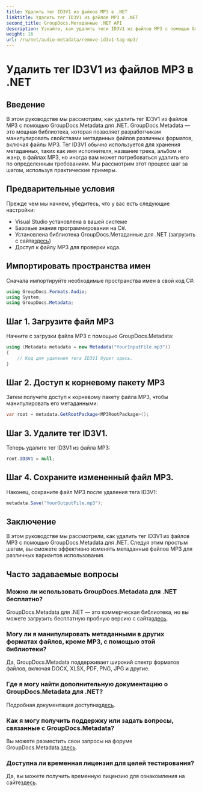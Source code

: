 ```yaml
---
title: Удалить тег ID3V1 из файлов MP3 в .NET
linktitle: Удалить тег ID3V1 из файлов MP3 в .NET
second_title: GroupDocs.Метаданные .NET API
description: Узнайте, как удалить теги ID3V1 из файлов MP3 с помощью GroupDocs.Metadata для .NET. Простое пошаговое руководство с практическими примерами.
weight: 16
url: /ru/net/audio-metadata/remove-id3v1-tag-mp3/
---
```


# Удалить тег ID3V1 из файлов MP3 в .NET

## Введение
В этом руководстве мы рассмотрим, как удалить тег ID3V1 из файлов MP3 с помощью GroupDocs.Metadata для .NET. GroupDocs.Metadata — это мощная библиотека, которая позволяет разработчикам манипулировать свойствами метаданных файлов различных форматов, включая файлы MP3. Тег ID3V1 обычно используется для хранения метаданных, таких как имя исполнителя, название трека, альбом и жанр, в файлах MP3, но иногда вам может потребоваться удалить его по определенным требованиям. Мы рассмотрим этот процесс шаг за шагом, используя практические примеры.
## Предварительные условия
Прежде чем мы начнем, убедитесь, что у вас есть следующие настройки:
- Visual Studio установлена в вашей системе
- Базовые знания программирования на C#.
-  Установлена библиотека GroupDocs.Метаданные для .NET (загрузить с сайта[здесь](https://releases.groupdocs.com/metadata/net/))
- Доступ к файлу MP3 для проверки кода.

## Импортировать пространства имен
Сначала импортируйте необходимые пространства имен в свой код C#:
```csharp
using GroupDocs.Formats.Audio;
using System;
using GroupDocs.Metadata;
```
## Шаг 1. Загрузите файл MP3
Начните с загрузки файла MP3 с помощью GroupDocs.Metadata:
```csharp
using (Metadata metadata = new Metadata("YourInputFile.mp3"))
{
    // Код для удаления тега ID3V1 будет здесь.
}
```
## Шаг 2. Доступ к корневому пакету MP3
Затем получите доступ к корневому пакету файла MP3, чтобы манипулировать его метаданными:
```csharp
var root = metadata.GetRootPackage<MP3RootPackage>();
```
## Шаг 3. Удалите тег ID3V1.
Теперь удалите тег ID3V1 из файла MP3:
```csharp
root.ID3V1 = null;
```
## Шаг 4. Сохраните измененный файл MP3.
Наконец, сохраните файл MP3 после удаления тега ID3V1:
```csharp
metadata.Save("YourOutputFile.mp3");
```

## Заключение
В этом руководстве мы рассмотрели, как удалить тег ID3V1 из файлов MP3 с помощью GroupDocs.Metadata для .NET. Следуя этим простым шагам, вы сможете эффективно изменять метаданные файлов MP3 для различных вариантов использования.

## Часто задаваемые вопросы
### Можно ли использовать GroupDocs.Metadata для .NET бесплатно?
 GroupDocs.Metadata для .NET — это коммерческая библиотека, но вы можете загрузить бесплатную пробную версию с сайта[здесь](https://releases.groupdocs.com/).
### Могу ли я манипулировать метаданными в других форматах файлов, кроме MP3, с помощью этой библиотеки?
Да, GroupDocs.Metadata поддерживает широкий спектр форматов файлов, включая DOCX, XLSX, PDF, PNG, JPG и другие.
### Где я могу найти дополнительную документацию о GroupDocs.Metadata для .NET?
 Подробная документация доступна[здесь](https://tutorials.groupdocs.com/metadata/net/).
### Как я могу получить поддержку или задать вопросы, связанные с GroupDocs.Metadata?
 Вы можете разместить свои запросы на форуме GroupDocs.Metadata.[здесь](https://forum.groupdocs.com/c/metadata/14).
### Доступна ли временная лицензия для целей тестирования?
 Да, вы можете получить временную лицензию для ознакомления на сайте[здесь](https://purchase.groupdocs.com/temporary-license/).
